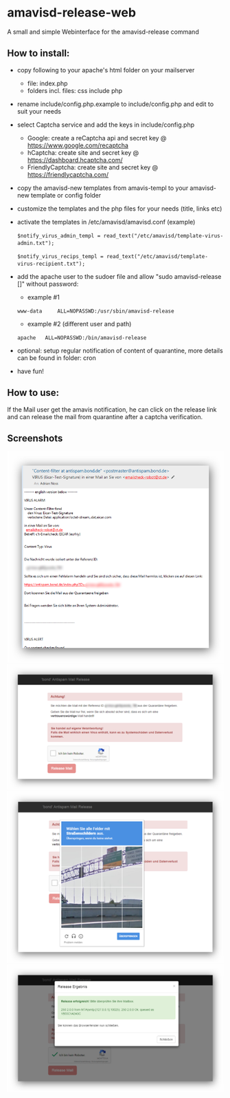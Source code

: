 # amavisd-release-web
A small and simple Webinterface for the amavisd-release command

## How to install:

- copy following to your apache's html folder on your mailserver
  - file: index.php
  - folders incl. files: css include php
- rename include/config.php.example to include/config.php and edit to suit your needs
- select Captcha service and add the keys in include/config.php
  - Google: create a reCaptcha api and secret key @ https://www.google.com/recaptcha
  - hCaptcha: create site and secret key @ https://dashboard.hcaptcha.com/
  - FriendlyCaptcha: create site and secret key @ https://friendlycaptcha.com/
- copy the amavisd-new templates from amavis-templ to your amavisd-new template or config folder
- customize the templates and the php files for your needs (title, links etc)
- activate the templates in /etc/amavisd/amavisd.conf (example)

  `$notify_virus_admin_templ = read_text("/etc/amavisd/template-virus-admin.txt");`

  `$notify_virus_recips_templ = read_text("/etc/amavisd/template-virus-recipient.txt");`

- add the apache user to the sudoer file and allow "sudo amavisd-release <ID> [<RCPT>]" without password:

  - example #1

  `www-data     ALL=NOPASSWD:/usr/sbin/amavisd-release`

  - example #2 (different user and path)

  `apache 	ALL=NOPASSWD:/bin/amavisd-release`

- optional: setup regular notification of content of quarantine, more details can be found in folder: cron
- have fun!

## How to use:

If the Mail user get the amavis notification, he can click on the release link and can release the mail from quarantine after a captcha verification.

## Screenshots

![Mail from amavis](https://github.com/AdrianNoss/amavisd-release-web/blob/master/pics/mail.png?raw=true "Virus Alert with Link")
![Release Index](https://github.com/AdrianNoss/amavisd-release-web/blob/master/pics/main.png?raw=true "Release Webinterface")
![Captcha](https://github.com/AdrianNoss/amavisd-release-web/blob/master/pics/captcha.png?raw=true "reCaptcha")
![release OK](https://github.com/AdrianNoss/amavisd-release-web/blob/master/pics/release_ok.png?raw=true "Release successfull")
